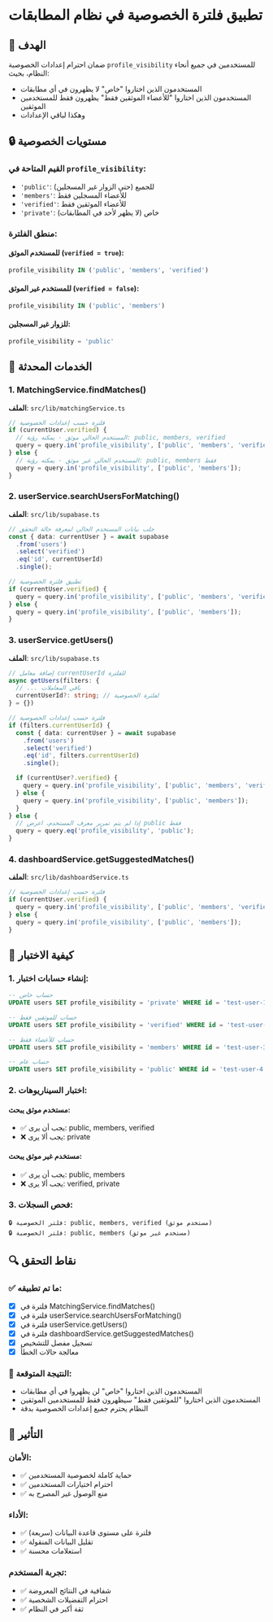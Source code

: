 # تطبيق فلترة الخصوصية في نظام المطابقات

## 🎯 الهدف

ضمان احترام إعدادات الخصوصية `profile_visibility` للمستخدمين في جميع أنحاء النظام، بحيث:
- المستخدمون الذين اختاروا "خاص" لا يظهرون في أي مطابقات
- المستخدمون الذين اختاروا "للأعضاء الموثقين فقط" يظهرون فقط للمستخدمين الموثقين
- وهكذا لباقي الإعدادات

## 🔒 مستويات الخصوصية

### القيم المتاحة في `profile_visibility`:
- `'public'`: للجميع (حتى الزوار غير المسجلين)
- `'members'`: للأعضاء المسجلين فقط
- `'verified'`: للأعضاء الموثقين فقط
- `'private'`: خاص (لا يظهر لأحد في المطابقات)

### منطق الفلترة:

#### للمستخدم الموثق (`verified = true`):
```sql
profile_visibility IN ('public', 'members', 'verified')
```

#### للمستخدم غير الموثق (`verified = false`):
```sql
profile_visibility IN ('public', 'members')
```

#### للزوار غير المسجلين:
```sql
profile_visibility = 'public'
```

## 🔧 الخدمات المحدثة

### 1. MatchingService.findMatches()
**الملف**: `src/lib/matchingService.ts`

```typescript
// فلترة حسب إعدادات الخصوصية
if (currentUser.verified) {
  // المستخدم الحالي موثق - يمكنه رؤية: public, members, verified
  query = query.in('profile_visibility', ['public', 'members', 'verified']);
} else {
  // المستخدم الحالي غير موثق - يمكنه رؤية: public, members فقط
  query = query.in('profile_visibility', ['public', 'members']);
}
```

### 2. userService.searchUsersForMatching()
**الملف**: `src/lib/supabase.ts`

```typescript
// جلب بيانات المستخدم الحالي لمعرفة حالة التحقق
const { data: currentUser } = await supabase
  .from('users')
  .select('verified')
  .eq('id', currentUserId)
  .single();

// تطبيق فلترة الخصوصية
if (currentUser.verified) {
  query = query.in('profile_visibility', ['public', 'members', 'verified']);
} else {
  query = query.in('profile_visibility', ['public', 'members']);
}
```

### 3. userService.getUsers()
**الملف**: `src/lib/supabase.ts`

```typescript
// إضافة معامل currentUserId للفلترة
async getUsers(filters: {
  // ... باقي المعاملات
  currentUserId?: string; // لفلترة الخصوصية
} = {})

// فلترة حسب إعدادات الخصوصية
if (filters.currentUserId) {
  const { data: currentUser } = await supabase
    .from('users')
    .select('verified')
    .eq('id', filters.currentUserId)
    .single();

  if (currentUser?.verified) {
    query = query.in('profile_visibility', ['public', 'members', 'verified']);
  } else {
    query = query.in('profile_visibility', ['public', 'members']);
  }
} else {
  // إذا لم يتم تمرير معرف المستخدم، اعرض public فقط
  query = query.eq('profile_visibility', 'public');
}
```

### 4. dashboardService.getSuggestedMatches()
**الملف**: `src/lib/dashboardService.ts`

```typescript
// فلترة حسب إعدادات الخصوصية
if (currentUser.verified) {
  query = query.in('profile_visibility', ['public', 'members', 'verified']);
} else {
  query = query.in('profile_visibility', ['public', 'members']);
}
```

## 🧪 كيفية الاختبار

### 1. إنشاء حسابات اختبار:
```sql
-- حساب خاص
UPDATE users SET profile_visibility = 'private' WHERE id = 'test-user-1';

-- حساب للموثقين فقط
UPDATE users SET profile_visibility = 'verified' WHERE id = 'test-user-2';

-- حساب للأعضاء فقط
UPDATE users SET profile_visibility = 'members' WHERE id = 'test-user-3';

-- حساب عام
UPDATE users SET profile_visibility = 'public' WHERE id = 'test-user-4';
```

### 2. اختبار السيناريوهات:

#### مستخدم موثق يبحث:
- ✅ يجب أن يرى: public, members, verified
- ❌ يجب ألا يرى: private

#### مستخدم غير موثق يبحث:
- ✅ يجب أن يرى: public, members
- ❌ يجب ألا يرى: verified, private

### 3. فحص السجلات:
```
🔒 فلتر الخصوصية: public, members, verified (مستخدم موثق)
🔒 فلتر الخصوصية: public, members (مستخدم غير موثق)
```

## 🔍 نقاط التحقق

### ✅ ما تم تطبيقه:
- [x] فلترة في MatchingService.findMatches()
- [x] فلترة في userService.searchUsersForMatching()
- [x] فلترة في userService.getUsers()
- [x] فلترة في dashboardService.getSuggestedMatches()
- [x] تسجيل مفصل للتشخيص
- [x] معالجة حالات الخطأ

### 🎯 النتيجة المتوقعة:
- المستخدمون الذين اختاروا "خاص" لن يظهروا في أي مطابقات
- المستخدمون الذين اختاروا "للموثقين فقط" سيظهرون فقط للمستخدمين الموثقين
- النظام يحترم جميع إعدادات الخصوصية بدقة

## 🚀 التأثير

### الأمان:
- ✅ حماية كاملة لخصوصية المستخدمين
- ✅ احترام اختيارات المستخدمين
- ✅ منع الوصول غير المصرح به

### الأداء:
- ✅ فلترة على مستوى قاعدة البيانات (سريعة)
- ✅ تقليل البيانات المنقولة
- ✅ استعلامات محسنة

### تجربة المستخدم:
- ✅ شفافية في النتائج المعروضة
- ✅ احترام التفضيلات الشخصية
- ✅ ثقة أكبر في النظام
